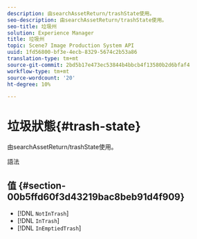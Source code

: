 ```yaml
---
description: 由searchAssetReturn/trashState使用。
seo-description: 由searchAssetReturn/trashState使用。
seo-title: 垃圾州
solution: Experience Manager
title: 垃圾州
topic: Scene7 Image Production System API
uuid: 1fd56800-bf3e-4ecb-8329-5674c2b53a86
translation-type: tm+mt
source-git-commit: 2bd5b17e473ec53844b4bbcb4f13580b2d6bfaf4
workflow-type: tm+mt
source-wordcount: '20'
ht-degree: 10%

---
```



# 垃圾狀態{#trash-state}

由searchAssetReturn/trashState使用。

語法

## 值 {#section-00b5ffd60f3d43219bac8beb91d4f909}

* [!DNL `NotInTrash`]
* [!DNL `InTrash`]
* [!DNL `InEmptiedTrash`]

